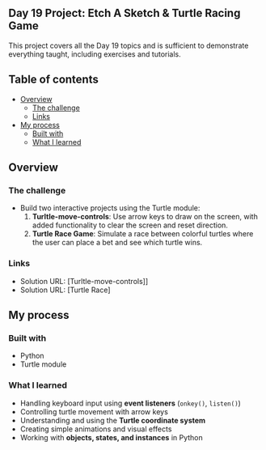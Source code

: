 ## Day 19 Project: Etch A Sketch & Turtle Racing Game

This project covers all the Day 19 topics and is sufficient to demonstrate everything taught, including exercises and tutorials.

## Table of contents

- [Overview](#overview)
  - [The challenge](#the-challenge)
  - [Links](#links)
- [My process](#my-process)
  - [Built with](#built-with)
  - [What I learned](#what-i-learned)

## Overview

### The challenge

- Build two interactive projects using the Turtle module:
  1. **Turltle-move-controls**: Use arrow keys to draw on the screen, with added functionality to clear the screen and reset direction.
  2. **Turtle Race Game**: Simulate a race between colorful turtles where the user can place a bet and see which turtle wins.

### Links

- Solution URL: [Turltle-move-controls]]
- Solution URL: [Turtle Race]

## My process

### Built with

- Python  
- Turtle module

### What I learned

- Handling keyboard input using **event listeners** (`onkey()`, `listen()`)
- Controlling turtle movement with arrow keys
- Understanding and using the **Turtle coordinate system**
- Creating simple animations and visual effects
- Working with **objects, states, and instances** in Python
